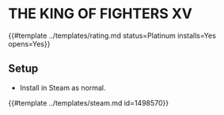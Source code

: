 # THE KING OF FIGHTERS XV
<!-- script:Aliases [] -->

{{#template ../templates/rating.md status=Platinum installs=Yes opens=Yes}}

## Setup

- Install in Steam as normal.

{{#template ../templates/steam.md id=1498570}}
